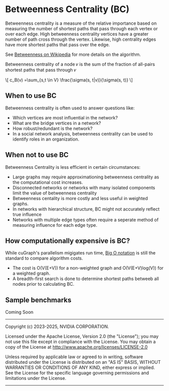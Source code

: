 # Betweenness Centrality (BC)

Betweenness centrality is a measure of the relative importance based on measuring the number of shortest paths that pass through each vertex or over each edge.  High betweenness centrality vertices have a greater number of path cross through the vertex.  Likewise, high centrality edges have more shortest paths that pass over the edge.

See [Betweenness on Wikipedia](https://en.wikipedia.org/wiki/Betweenness_centrality) for more details on the algorithm.

Betweenness centrality of a node 𝑣 is the sum of the fraction of all-pairs shortest paths that pass through 𝑣


<div class="math">
\[
c_B(v) =\sum_{s,t \in V} \frac{\sigma(s, t|v)}{\sigma(s, t)}
\]
</div>

## When to use BC
Betweenness centrality is often used to answer questions like:
* Which vertices are most influential in the network?
* What are the bridge vertices in a network?
* How robust/redundant is the network?
* In a social network analysis, betweenness centrality can be used to identify roles in an organization.

## When not to use BC
Betweenness Centrality is less efficient in certain circumstances:
* Large graphs may require approximationing betweenness centrality as the computational cost increases.
* Disconnected networks or networks with many isolated components limit the value of betweenness centrality
* Betweenness centality is more costly and less useful in weighted graphs.
* In networks with hierarchical structure, BC might not accurately reflect true influence
* Networks with multiple edge types often require a seperate method of measuring influence for each edge type.


## How computationally expensive is BC?
While cuGraph's parallelism migigates run time, [Big O notation](https://en.wikipedia.org/wiki/Big_O_notation) is still the standard to compare algorithm costs.
* The cost is  O(V(E+V)) for a non-weighted graph and O(V(E+V)log(V)) for a weighted graph.
* A breadth-first search is done to determine shortest paths betweeb all nodes prior to calculating BC.

## Sample benchmarks
Coming Soon

___
Copyright (c) 2023-2025, NVIDIA CORPORATION.

Licensed under the Apache License, Version 2.0 (the "License");  you may not use this file except in compliance with the License. You may obtain a copy of the License at http://www.apache.org/licenses/LICENSE-2.0

Unless required by applicable law or agreed to in writing, software distributed under the License is distributed on an "AS IS" BASIS, WITHOUT WARRANTIES OR CONDITIONS OF ANY KIND, either express or implied. See the License for the specific language governing permissions and limitations under the License.
___
